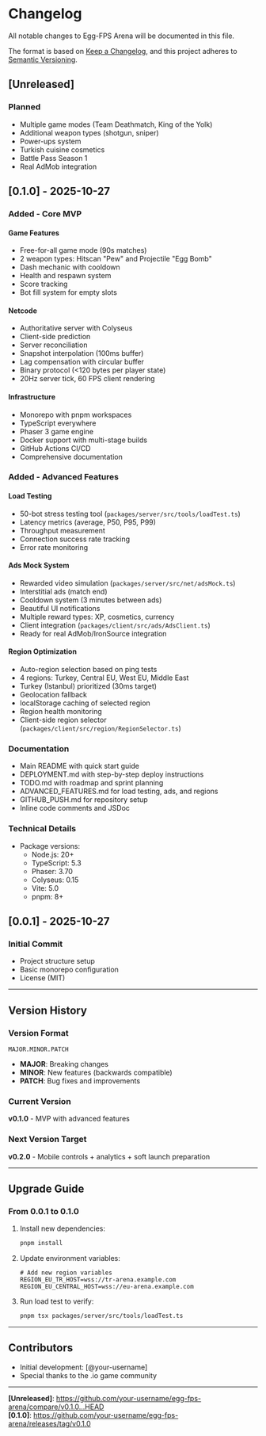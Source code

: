 # Changelog

All notable changes to Egg-FPS Arena will be documented in this file.

The format is based on [Keep a Changelog](https://keepachangelog.com/en/1.0.0/),
and this project adheres to [Semantic Versioning](https://semver.org/spec/v2.0.0.html).

## [Unreleased]

### Planned
- Multiple game modes (Team Deathmatch, King of the Yolk)
- Additional weapon types (shotgun, sniper)
- Power-ups system
- Turkish cuisine cosmetics
- Battle Pass Season 1
- Real AdMob integration

## [0.1.0] - 2025-10-27

### Added - Core MVP

#### Game Features
- Free-for-all game mode (90s matches)
- 2 weapon types: Hitscan "Pew" and Projectile "Egg Bomb"
- Dash mechanic with cooldown
- Health and respawn system
- Score tracking
- Bot fill system for empty slots

#### Netcode
- Authoritative server with Colyseus
- Client-side prediction
- Server reconciliation
- Snapshot interpolation (100ms buffer)
- Lag compensation with circular buffer
- Binary protocol (<120 bytes per player state)
- 20Hz server tick, 60 FPS client rendering

#### Infrastructure
- Monorepo with pnpm workspaces
- TypeScript everywhere
- Phaser 3 game engine
- Docker support with multi-stage builds
- GitHub Actions CI/CD
- Comprehensive documentation

### Added - Advanced Features

#### Load Testing
- 50-bot stress testing tool (`packages/server/src/tools/loadTest.ts`)
- Latency metrics (average, P50, P95, P99)
- Throughput measurement
- Connection success rate tracking
- Error rate monitoring

#### Ads Mock System
- Rewarded video simulation (`packages/server/src/net/adsMock.ts`)
- Interstitial ads (match end)
- Cooldown system (3 minutes between ads)
- Beautiful UI notifications
- Multiple reward types: XP, cosmetics, currency
- Client integration (`packages/client/src/ads/AdsClient.ts`)
- Ready for real AdMob/IronSource integration

#### Region Optimization
- Auto-region selection based on ping tests
- 4 regions: Turkey, Central EU, West EU, Middle East
- Turkey (Istanbul) prioritized (30ms target)
- Geolocation fallback
- localStorage caching of selected region
- Region health monitoring
- Client-side region selector (`packages/client/src/region/RegionSelector.ts`)

### Documentation
- Main README with quick start guide
- DEPLOYMENT.md with step-by-step deploy instructions
- TODO.md with roadmap and sprint planning
- ADVANCED_FEATURES.md for load testing, ads, and regions
- GITHUB_PUSH.md for repository setup
- Inline code comments and JSDoc

### Technical Details
- Package versions:
  - Node.js: 20+
  - TypeScript: 5.3
  - Phaser: 3.70
  - Colyseus: 0.15
  - Vite: 5.0
  - pnpm: 8+

## [0.0.1] - 2025-10-27

### Initial Commit
- Project structure setup
- Basic monorepo configuration
- License (MIT)

---

## Version History

### Version Format
`MAJOR.MINOR.PATCH`

- **MAJOR**: Breaking changes
- **MINOR**: New features (backwards compatible)
- **PATCH**: Bug fixes and improvements

### Current Version
**v0.1.0** - MVP with advanced features

### Next Version Target
**v0.2.0** - Mobile controls + analytics + soft launch preparation

---

## Upgrade Guide

### From 0.0.1 to 0.1.0

1. Install new dependencies:
   ```bash
   pnpm install
   ```

2. Update environment variables:
   ```env
   # Add new region variables
   REGION_EU_TR_HOST=wss://tr-arena.example.com
   REGION_EU_CENTRAL_HOST=wss://eu-arena.example.com
   ```

3. Run load test to verify:
   ```bash
   pnpm tsx packages/server/src/tools/loadTest.ts
   ```

---

## Contributors

- Initial development: [@your-username]
- Special thanks to the .io game community

---

**[Unreleased]**: https://github.com/your-username/egg-fps-arena/compare/v0.1.0...HEAD  
**[0.1.0]**: https://github.com/your-username/egg-fps-arena/releases/tag/v0.1.0